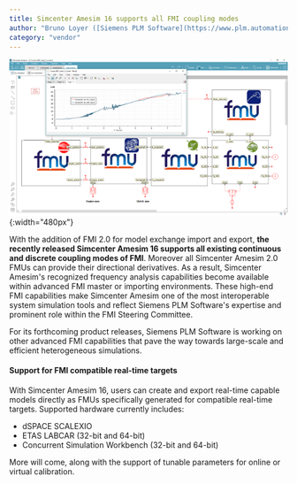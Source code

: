 ```yaml
---
title: Simcenter Amesim 16 supports all FMI coupling modes
author: "Bruno Loyer ([Siemens PLM Software](https://www.plm.automation.siemens.com/en/products/lms/imagine-lab/amesim/))"
category: "vendor"
---
```


![FMI logo](Simcenter-Amesim-FMI.png){:width="480px"}

With the addition of FMI 2.0 for model exchange import and export, 
**the recently released Simcenter Amesim 16 supports all existing continuous and discrete coupling modes of FMI**. 
Moreover all Simcenter Amesim 2.0 FMUs can provide their directional derivatives. 
As a result, Simcenter Amesim's recognized frequency analysis capabilities become available 
within advanced FMI master or importing environments. These high-end FMI capabilities 
make Simcenter Amesim one of the most interoperable system simulation tools and reflect 
Siemens PLM Software's expertise and prominent role within the FMI Steering Committee. 

For its forthcoming product releases, Siemens PLM Software is working on other advanced FMI capabilities that pave the way towards large-scale and efficient heterogeneous simulations. 

#### Support for FMI compatible real-time targets
With Simcenter Amesim 16, users can create and export real-time capable models directly as FMUs
specifically generated for compatible real-time targets. Supported hardware currently includes:

- dSPACE SCALEXIO
- ETAS LABCAR (32-bit and 64-bit)
- Concurrent Simulation Workbench (32-bit and 64-bit)

More will come, along with the support of tunable parameters for online or virtual calibration.
